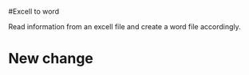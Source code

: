 #Excell to word

Read information from an excell file and create a word file accordingly. 
# New change
